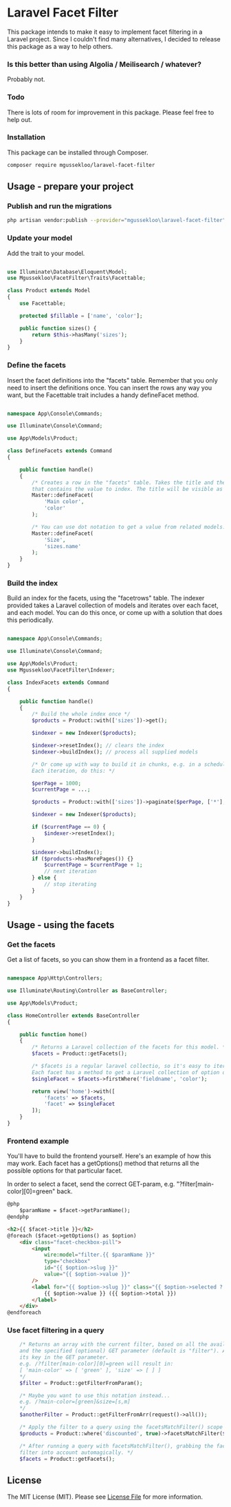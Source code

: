 # Laravel Facet Filter

This package intends to make it easy to implement facet filtering in a Laravel project.
Since I couldn't find many alternatives, I decided to release this package as a way to help others.

### Is this better than using Algolia / Meilisearch / whatever?

Probably not.

### Todo

There is lots of room for improvement in this package. Please feel free to help out.

### Installation

This package can be installed through Composer.

``` bash
composer require mgussekloo/laravel-facet-filter
```

## Usage - prepare your project

### Publish and run the migrations

``` bash
php artisan vendor:publish --provider="mgussekloo\laravel-facet-filter"
```

### Update your model

Add the trait to your model.

``` php

use Illuminate\Database\Eloquent\Model;
use Mgussekloo\FacetFilter\Traits\Facettable;

class Product extends Model
{
	use Facettable;

	protected $fillable = ['name', 'color'];

	public function sizes() {
		return $this->hasMany('sizes');
	}
}

```

### Define the facets

Insert the facet definitions into the "facets" table. Remember that you only need to insert the definitions once.
You can insert the rows any way you want, but the Facettable trait includes a handy defineFacet method.

``` php

namespace App\Console\Commands;

use Illuminate\Console\Command;

use App\Models\Product;

class DefineFacets extends Command
{

	public function handle()
	{
		/* Creates a row in the "facets" table. Takes the title and the field on the model
		that contains the value to index. The title will be visible as the key in the GET parameter. */
		Master::defineFacet(
			'Main color',
			'color'
		);

		/* You can use dot notation to get a value from related models. */
		Master::defineFacet(
			'Size',
			'sizes.name'
		);
	}
}

```

### Build the index

Build an index for the facets, using the "facetrows" table. The indexer provided takes a Laravel collection of models and iterates over each facet, and each model.
You can do this once, or come up with a solution that does this periodically.

``` php

namespace App\Console\Commands;

use Illuminate\Console\Command;

use App\Models\Product;
use Mgussekloo\FacetFilter\Indexer;

class IndexFacets extends Command
{

	public function handle()
	{
		/* Build the whole index once */
		$products = Product::with(['sizes'])->get();

		$indexer = new Indexer($products);

		$indexer->resetIndex(); // clears the index
		$indexer->buildIndex(); // process all supplied models

		/* Or come up with way to build it in chunks, e.g. in a scheduled command.
		Each iteration, do this: */

		$perPage = 1000;
		$currentPage = ...;

        $products = Product::with(['sizes'])->paginate($perPage, ['*'], 'page', $currentPage);

        $indexer = new Indexer($products);

        if ($currentPage == 0) {
            $indexer->resetIndex();
        }

        $indexer->buildIndex();
        if ($products->hasMorePages()) {}
        	$currentPage = $currentPage + 1;
        	// next iteration
    	} else {
    		// stop iterating
    	}
	}
}

```
## Usage - using the facets

### Get the facets

Get a list of facets, so you can show them in a frontend as a facet filter.

``` php

namespace App\Http\Controllers;

use Illuminate\Routing\Controller as BaseController;

use App\Models\Product;

class HomeController extends BaseController
{

	public function home()
	{
		/* Returns a Laravel collection of the facets for this model. */
		$facets = Product::getFacets();

		/* $facets is a regular laravel collectio, so it's easy to iterate all of them, or find the one you need.
		Each facet has a method to get a Laravel collection of option objects, to help you build your frontend. */
		$singleFacet = $facets->firstWhere('fieldname', 'color');

		return view('home')->with([
			'facets' => $facets,
			'facet' => $singleFacet
		]);
	}
}

```

### Frontend example

You'll have to build the frontend yourself. Here's an example of how this may work.
Each facet has a getOptions() method that returns all the possible options for that particular facet.

In order to select a facet, send the correct GET-param, e.g. "?filter[main-color][0]=green"
back.

``` html
@php
	$paramName = $facet->getParamName();
@endphp

<h2>{{ $facet->title }}</h2>
@foreach ($facet->getOptions() as $option)
	<div class="facet-checkbox-pill">
		<input
			wire:model="filter.{{ $paramName }}"
			type="checkbox"
			id="{{ $option->slug }}"
			value="{{ $option->value }}"
		/>
		<label for="{{ $option->slug }}" class="{{ $option->selected ? 'selected' : '' }}">
			{{ $option->value }} ({{ $option->total }})
		</label>
	</div>
@endforeach
```

### Use facet filtering in a query

``` php
	/* Returns an array with the current filter, based on all the available facets for this model,
	and the specified (optional) GET parameter (default is "filter"). A facet's title is
	its key in the GET parameter.
	e.g. /?filter[main-color][0]=green will result in:
	[ 'main-color' => [ 'green' ], 'size' => [ ] ]
	*/
	$filter = Product::getFilterFromParam();

	/* Maybe you want to use this notation instead...
	e.g. /?main-color=[green]&size=[s,m]
	*/
	$anotherFilter = Product::getFilterFromArr(request()->all());

	/* Apply the filter to a query using the facetsMatchFilter() scope on the model. */
	$products = Product::where('discounted', true)->facetsMatchFilter($filter);

	/* After running a query with facetsMatchFilter(), grabbing the facets will take the applied
	filter into account automagically. */
	$facets = Product::getFacets();
```

## License

The MIT License (MIT). Please see [License File](LICENSE.md) for more information.

